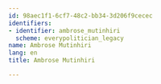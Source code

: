 ```yaml
---
id: 98aec1f1-6cf7-48c2-bb34-3d206f9cecec
identifiers:
- identifier: ambrose_mutinhiri
  scheme: everypolitician_legacy
name: Ambrose Mutinhiri
lang: en
title: Ambrose Mutinhiri

---
```

